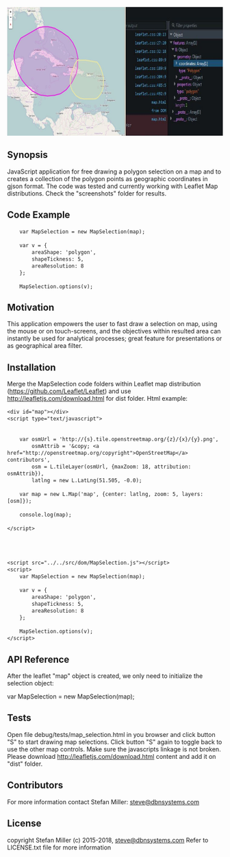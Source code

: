 <img height="300" src="https://github.com/bigsteve/MapSelection/blob/master/screenshots/MapSelection.jpg" alt="Map Selection - a JavaScript plug-in for Leaflet Map"  />


## Synopsis

JavaScript application for free drawing a polygon selection on a map and to creates a collection of the polygon points as geographic coordinates in gjson format. The code was tested and currently working with Leaflet Map distributions. Check the "screenshots" folder for results.

## Code Example


		var MapSelection = new MapSelection(map);

		var v = {
			areaShape: 'polygon',
			shapeTickness: 5,
			areaResolution: 8
		};
		
		MapSelection.options(v);

    

## Motivation


This application empowers the user to fast draw a selection on map, using the mouse or on touch-screens, and the objectives within resulted area can instantly be used for analytical processes; great feature for presentations or as geographical area filter.

## Installation

Merge the MapSelection code folders within Leaflet map distribution (https://github.com/Leaflet/Leaflet) and use http://leafletjs.com/download.html for dist folder.
Html example:

	<div id="map"></div>
	<script type="text/javascript">
	

		var osmUrl = 'http://{s}.tile.openstreetmap.org/{z}/{x}/{y}.png',
		    osmAttrib = '&copy; <a href="http://openstreetmap.org/copyright">OpenStreetMap</a> contributors',
		    osm = L.tileLayer(osmUrl, {maxZoom: 18, attribution: osmAttrib}),
		    latlng = new L.LatLng(51.505, -0.0);

		var map = new L.Map('map', {center: latlng, zoom: 5, layers: [osm]});
        
        console.log(map);

	</script>
	
	
    
	
	<script src="../../src/dom/MapSelection.js"></script>
	<script>
		var MapSelection = new MapSelection(map);

		var v = {
			areaShape: 'polygon',
			shapeTickness: 5,
			areaResolution: 8
		};
		
		MapSelection.options(v);
	</script>
    

## API Reference      
After the leaflet "map" object is created, we only need to initialize the selection object:

var MapSelection = new MapSelection(map);



## Tests
Open file debug/tests/map_selection.html in you browser and click button "S" to start drawing map selections. Click button "S" again to toggle back to use the other map controls.
Make sure the javascripts linkage is not broken. Please download http://leafletjs.com/download.html content and add it on "dist" folder.



## Contributors
For more information contact Stefan Miller: steve@dbnsystems.com

## License
copyright Stefan Miller (c) 2015-2018, steve@dbnsystems.com
Refer to LICENSE.txt file for more information

